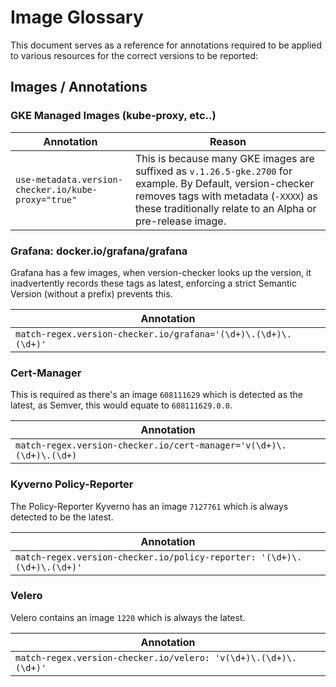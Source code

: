 # Image Glossary

This document serves as a reference for annotations required to be applied to various resources for the correct versions to be reported:

## Images / Annotations

### GKE Managed Images (kube-proxy, etc..)

| Annotation | Reason |
|-|-|
| `use-metadata.version-checker.io/kube-proxy="true"` | This is because many GKE images are suffixed as `v.1.26.5-gke.2700` for example. By Default, version-checker removes tags with metadata (`-XXXX`) as these traditionally relate to an Alpha or pre-release image. |

### Grafana: docker.io/grafana/grafana

Grafana has a few images, when version-checker looks up the version, it inadvertently records these tags as latest, enforcing a strict Semantic Version (without a prefix) prevents this.

|Annotation |
|-|
|`match-regex.version-checker.io/grafana='(\d+)\.(\d+)\.(\d+)'` |

### Cert-Manager

This is required as there's an image `608111629` which is detected as the latest, as Semver, this would equate to `608111629.0.0`.

| Annotation |
|-|
| `match-regex.version-checker.io/cert-manager='v(\d+)\.(\d+)\.(\d+)` |

### Kyverno Policy-Reporter

The Policy-Reporter Kyverno has an image `7127761` which is always detected to be the latest. 

| Annotation |
|-|
| `match-regex.version-checker.io/policy-reporter: '(\d+)\.(\d+)\.(\d+)'` |


### Velero

Velero contains an image `1220` which is always the latest. 

| Annotation |
|-|
| `match-regex.version-checker.io/velero: 'v(\d+)\.(\d+)\.(\d+)'` |
